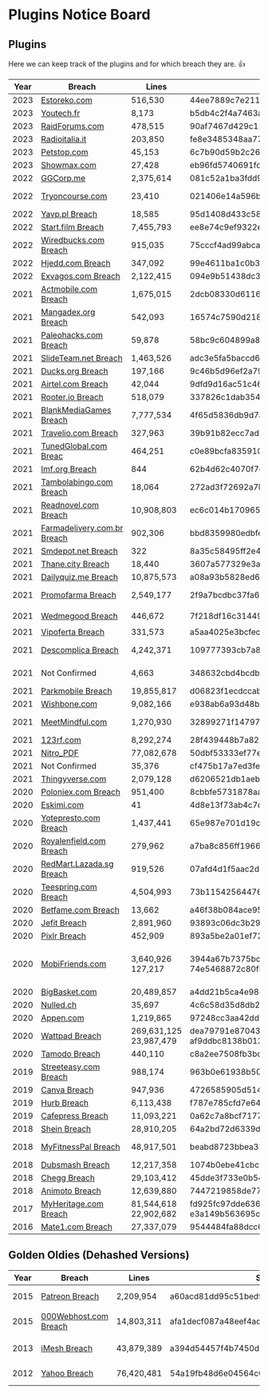 # Plugins Notice Board

## Plugins
Here we can keep track of the plugins and for which breach they are. :+1:

| Year | Breach | Lines | SHA-1 | Filename | Plugin | Kudos |
| ---- | ------ |------ | ----- | -------- | ------ | ----- |
| 2023 | [Estoreko.com][P_219] | 516,530 | 44ee7889c7e211affa74777c65ba763328cc2c42 | `revupas_users.sql` | [2023-estoreko_com.py] | [Me :)] |
| 2023 | [Youtech.fr][P_218] | 8,173 | b5db4c2f4a7463ac7fc88a621176ee376b21b7ba | `youtech.fr.sql` | [2023-youtech_fr.py] | [Me :)] |
| 2023 | [RaidForums.com][P_217] | 478,515 | 90af7467d429c11f3d7d34f934f77ed1fdde96da | `raidforums.com.sql` | [2023-raidforums_com.py] | [Me :)] |
| 2023 | [Radioitalia.it][P_216] | 203,850 | fe8e3485348aa77d832fa6b49ac98f5337b6dc7f | `radioitalia.txt`| [2023-radioitalia_it.py] | [Me :)] |
| 2023 | [Petstop.com][P_215] | 45,153 | 6c7b90d59b2c2610d5f9e617613408fd4be5bb4f | `PETSTOP_FULL.sql` | [2023-petstop_com.py] | [Me :)] |
| 2023 | [Showmax.com][P_213] | 27,428 | eb96fd5740691fc3fe5fd8b1c05f4896ea757f53 | `showmax_28k_parsed.txt` | [2023-showmax_com.py] | [Me :)] |
| 2022 | [GGCorp.me][P_212] | 2,375,614 | 081c52a1ba3fdd9e1f253747ef04fb13f7e693f5 | `ggcorp.me_august2022.sql` | [2022-ggcorp_me.py] | [Me :)] |
| 2022 | [Tryoncourse.com][P_211] | 23,410 | 021406e14a596bc765a5cc629270a4e45acad8a2 | `tryoncourse.csv` | [2022-tryoncourse_com.py] | [Me :)] |
| 2022 | [Yavp.pl Breach][P_210] | 18,585 | 95d1408d433c5839ade43227f0098cec7e1b9b87 | `yavp.pl_e_p.txt` | [2022-yavp_pl.py] | [Me :)] |
| 2022 | [Start.film Breach][P_207] | 7,455,793 | ee8e74c9ef9322ec67b7eaf14082804cf77fd7af | `data.csv` | [2022-start_film.py] | [Me :)] |
| 2022 | [Wiredbucks.com Breach][P_206] | 915,035 | 75cccf4ad99abca7dde88f3c330152b20b287cb8 | `wiredbucks.com_combo.txt` | [2022-wiredbucks_com.py] | [Me :)] | 
| 2022 | [Hjedd.com Breach][P_205] | 347,092 | 99e4611ba1c0b3786bf991a46c4d9e6c8feb1aef | `Email_pass.txt` | [2022-hjedd_com.py] | [Me :)] |
| 2022 | [Exvagos.com Breach][P_204] | 2,122,415 | 094e9b51438dc32a8f6567d190c3b60eeb524584 | `exvagos.com_users.sql` | [2022-exvagos_com.py] | [Me :)] |
| 2021 | [Actmobile.com Breach][P_220] | 1,675,015 | 2dcb08330d61166541af4229ba54cd815919d050 | `ActMobile.com.parsed.txt` | [2021-actmobile_com.py] | [Me :)] |
| 2021 | [Mangadex.org Breach][P_214] | 542,093 | 16574c7590d218214d518e4ac5d29107440f5b36 | `MangaDex.org.txt` | [2021-mangadex_org.py] | [Me :)] |
| 2021 | [Paleohacks.com Breach][P_209] | 59,878 | 58bc9c604899a8a218b60d4daf194d5e6db538d2 | `users.csv` | [2021-paleohacks_com.py] | [Me :)] |
| 2021 | [SlideTeam.net Breach][P_208] | 1,463,526 | adc3e5fa5baccd657be89979da97a4415c1cd33b | `slideteam.net_1.4m_magento_april2020.csv` | [2021-slideteam_net.py] | [Me :)] |
| 2021 | [Ducks.org Breach][P_203] | 197,166 | 9c46b5d96ef2a794f4e33231e028d330a6962dc9 | `ducks.org.txt` | [2021-ducks_org.py] | [Me :)] |
| 2021 | [Airtel.com Breach][P_201] | 42,044 | 9dfd9d16ac51c460e3ee2fd6630648d613e6c068 | `Airtel_Email_pass.txt` | [2021-airtel_com.py] | [Me :)] |
| 2021 | [Rooter.io Breach][P_199] | 518,079 | 337826c1dab3547cd1c528318ca7798ca5ab8aea | `rooter.sql` | [2021-rooter_io.py] | [Me :)] |
| 2021 | [BlankMediaGames Breach][P_198] | 7,777,534 | 4f65d5836db9d7aaad23f9252f70041f0f473a82 | `BlankMediaGames.sql` | [2021-blankmediagames_com.py] | [Me :)] |
| 2021 | [Travelio.com Breach][P_196] | 327,963 | 39b91b82ecc7ad02fe6d04db9eb76c6b3d7f7c0e | `TRAVELIO.csv` | [2021-travelio_com.py] | [Me :)] |
| 2021 | [TunedGlobal.com Breac][P_193] | 464,251 | c0e89bcfa835910c2b0a3ae748995473375d438f | `music_users.sql` | [2021-tunedglobal_com.py] | [Me :)] |
| 2021 | [Imf.org Breach][P_192] | 844 | 62b4d62c4070f7e3c9b31fb68958760d7cc41883 | `imf.org.csv` | [2021-imf_org.py] | [Me :)] |
| 2021 | [Tambolabingo.com Breach][P_191] | 18,064 | 272ad3f72692a7b06013a5827a675b35efae9481 | `tambola_email.txt` | [2021-tambolabingo.com.py] | [Me :)] |
| 2021 | [Readnovel.com Breach][P_190] | 10,908,803 | ec6c014b17096592994cbb82c502d5b8b9694f0f | `Readnovel.com_Dehash.txt` | [2021-readnovel_com.py] | [Me :)] |
| 2021 | [Farmadelivery.com.br Breach][P_189] | 902,306 | bbd8359980edbfe9adc31cf16c67f11bd87d7f95 | `FARMADELIVERY.COM.BR.txt` | [2021-farmadelivery_com.py] | [Me :)] |
| 2021 | [Smdepot.net Breach][P_185] | 322 | 8a35c58495ff2e4920fda189d1024d7d711aa2b3 | `Smdepot.net 2021.sql` | [2021-smdepot_net.py] | [Me :)] |
| 2021 | [Thane.city Breach][P_184] | 18,440 | 3607a577329e3a52a540ee2cc76db3faea589981 | `thane.city - 2021-07-04.txt` | [2021-thane_city.py] | [Me :)] |
| 2021 | [Dailyquiz.me Breach][P_182] | 10,875,573 | a08a93b5828ed61c09863e43e28d0f08a68ed221 | `dailyquiz.me2021.csv` | [2021-dailyquiz_me.py] | [Me :)] |
| 2021 | [Promofarma Breach][P_180] | 2,549,177 | 2f9a7bcdbc37fa6d94700ee22035d93c0cc24657 | `promofarma.com(2021).csv` | [2021-promofarma_com.py] | [Me :)] |
| 2021 | [Wedmegood Breach][P_178] | 446,672 | 7f218df16c31449354ffae70d2cf63e174bbfd45 | `wedmegood_symfony-PROD.backup_Jan_06_21_06-30.sql` | None | [Me :)] |
| 2021 | [Vipoferta Breach][P_177] | 331,573 | a5aa4025e3bcfece9c62a83a7e7b9905edc87ebc | `vip_users_front.csv` | [2021-vipoferta_bg.py] | [Me :)] |
| 2021 | [Descomplica Breach][P_176] | 4,242,371 | 109777393cb7a8a9158fee05b981844663e8420a | `users.sql` | [2021-descomplica_com_br.py] | [Me :)] |
| 2021 | Not Confirmed | 4,663 | 348632cbd4bcdbfabae387d0d8e3cf955f5396c1 | `community_users_202104192144.csv` | [2021-officegenie_co_uk.py] | [Me :)] |
| 2021 | [Parkmobile Breach][P_173] | 19,855,817 | d06823f1ecdccab5aae1ed79db3d2787a16d9f8b | `Parkmobile.us_2021-03-21.9M.csv` | [2021-parkmobile_us.py] | [Me :)] |
| 2021 | [Wishbone.com][P_157] | 9,082,166 | e938ab6a93d48ba64179adcb7871767b8bf0cde4 | `users.sql` | [2021-wishbone_com.py] | [Me :)] |
| 2021 | [MeetMindful.com][P_156] | 1,270,930 | 32899271f14797127fe8e57b13d78237f1b211fb | `mindful` | [2021-meetmindful_com.py] | [Me :)] |
| 2021 | [123rf.com][P_151] | 8,292,274 | 28f439448b7a8237e62847d4df48b95d42c1fec4 | `123rf.com_member.sql` | [2021-123rf_com.py] | [Me :)] |
| 2021 | [Nitro_PDF][P_152] | 77,082,678 | 50dbf53333ef77ef59cd170be4c33931e613b8d9 | `nitrocloud.tsv` | [2021-nitropdf_com.py] | [Me :)] |
| 2021 | Not Confirmed | 35,376 | cf475b17a7ed3fee45d17ccb57763c7a5c99ad9d | `35k_Wish.com_2021_Stranded.txt` | [2021-wish_com.py] | [@leonjza] |
| 2021 | [Thingyverse.com][P_183] | 2,079,128 | d6206521db1aebb8ccc628ee9c6f49142daf5ce4 | `thingiverse.com.sql` | [2020-thingiverse.com.py] | [Me :)] |
| 2020 | [Poloniex.com Breach][P_216] | 951,400 | 8cbbfe5731878aa7a5ee8902dca81ef9c42c77f8 | `Poloniex.com_950k.txt` | [2020-poloniex_com.py] | [Me :)] |
| 2020 | [Eskimi.com][P_202] | 41 | 4d8e13f73ab4c7df3716608f6db9d8f8849531a6 | `eskimi_dehash.txt` | [2020-eskimi_com.py] | [Me :)] |
| 2020 | [Yotepresto.com Breach][P_200] | 1,437,441 | 65e987e701d19ce2b85a8ea2203a0fbe7e18eb71 | `yotepresto_users.csv` | [2020-yotepresto_com.py] | [Me :)] |
| 2020 | [Royalenfield.com Breach][P_197] | 279,962 | a7ba8c856ff1966ca0fee9a835ff660c98806024 | `49.205.181.100.re-node-db.users(royalenfield.com).json` | [2020-royalenfield_com.py] | [Me :)] |
| 2020 | [RedMart.Lazada.sg Breach][P_195] | 919,526 | 07afd4d1f5aac2d142397f779ac26ee9bb2d9c12 | `Redmart.lazada.sg.txt` | [2020-redmart_lazada_sg.py] | [Me :)] |
| 2020 | [Teespring.com Breach][P_187] | 4,504,993 | 73b11542564476ba784756e42f8b0cc97cb7a282 | `teespring.csv` | [2020-teespring_com.py] | [Me :)] |
| 2020 | [Betfame.com Breach][P_186] | 13,662 | a46f38b084ace950b79ba3498f393071d1ce216b | `user.csv` | [2020-betfame_com.py] | [Me :)] |
| 2020 | [Jefit Breach][P_181] | 2,891,960 | 93893c06dc3b29871b058978438d78566e9fad43 | `Jefit(2020).csv` | [2020-jefit_com.py] | [Me :)] |
| 2020 | [Pixlr Breach][P_179] | 452,909 | 893a5be2a01ef7256f679e2ce2a6a4555295bd9d | `pixlr.json` | [2020-pixlr_com.py] | [Me :)] |
| 2020 | [MobiFriends.com][P_161] | 3,640,926<br>127,217 | 3944a67b7375bc15437db8d0c3812eedf7070673<br>74e5468872c80fbc02f7f87bdddd8e582761fc9e | `mobifriends-users.sql`<br>`MobiFriends.com_DataBase.txt` | [2020-mobifriends_com.py]<br>[2020-mobifriends_com1.py] | [Me :)] |
| 2020 | [BigBasket.com][P_160] | 20,489,857 | a4dd21b5ca4e98c82417262f82957005de2db637 | `bb.sql` | [2020-bigbasket_com.py] | [Me :)] |
| 2020 | [Nulled.ch][P_159] | 35,697 | 4c6c58d35d8db2ce974ee8b5264bc8ff6d53c846 | `nulledch.json` | [2020-nulled_ch.py] | [Me :)] |
| 2020 | [Appen.com][P_158] | 1,219,865 | 97248cc3aa42dd3a6bd6b80df88a6d26b630c294 | `Appen.txt` | [2021-appen_com.py] | [Me :)] |
| 2020 | [Wattpad Breach][P_155] | 269,631,125<br>23,987,479 | dea79791e87043a3f76e4d75f33855c7278b0197 <br>af9ddbc8138b013c80c882cb109991bd689c25d1 | `cleaned.csv`<br>`wattpad_24133700_lines.txt` | [2020-wattpad_com.py]<br>[2020-wattpad_com1.py] | [Me :)] |
| 2020 | [Tamodo Breach][P_154] | 440,110 | c8a2ee7508fb3bce0a3aab8a2244757b0540f0c7 | `103.205.96.158.affiliate_master_dev.users.txt` | [2020-tamodo_com.py] | [Me :)] |
| 2019 | [Streeteasy.com Breach][P_194] | 988,174 | 963b0e61938b50bea1a3abb1a6c3cabf2fff40b2 | `streeteasy.sql` | [2019-streeteasy_com.py] | [Me :)] |
| 2019 | [Canva Breach][P_188] | 947,936 | 4726585905d51407b211c1e202cebe9741fcb492 | `Canva.txt` | [2019-canva_com.py] | [Me :)] |
| 2019 | [Hurb Breach][P_174] | 6,113,438 | f787e785cfd7e64f2d170c0a4c66533e75c85df6 | `hotelurbano.sql` | [2019-hurb_com.py] | [Me :)] |
| 2019 | [Cafepress Breach][P_172] | 11,093,221 | 0a62c7a8bcf71773493632feae0926d3bff7c33d | `2019-Cafepress.com 11kk.txt` | [2019-cafepress_com.py] | [Me :)] |
| 2018 | [Shein Breach][P_171] | 28,910,205 | 64a2bd72d6339d947009082d634a2ff97514705d | `2018-Shein.com 30kk.txt` | [2018-shein_com.py] | [Me :)] |
| 2018 | [MyFitnessPal Breach][P_170] | 48,917,501 | beabd8723bbea33982b91e85eb35cceae3e7faee | `2018-myfitnesspal_emailpass_50M.txt` | [2018-myfitnesspal_com.py] | [Me :)] |
| 2018 | [Dubsmash Breach][P_169] | 12,217,358 | 1074b0ebe41cbc38046b2cd8bcdbfbadaff64192 | `2018-Dubsmash.com 12.3kk.txt` | [2018-dubsmash_com.py] | [Me :)] |
| 2018 | [Chegg Breach][P_168] | 29,103,412 | 45dde3f733e0b5430eac5b78d83b1fe07977d88d | `2018-Chegg.com 29kk.txt` | [2018-chegg_com.py] | [Me :)] |
| 2018 | [Animoto Breach][P_167] | 12,639,880 | 7447219858de776719cbe037e5636315d739062b | `2018-Animoto.com 13.3kk.txt` | [2018-animoto_com.py] | [Me :)] |
| 2017 | [MyHeritage.com Breach][P_166] | 81,544,618<br>22,902,682 | fd925fc97dde636c2097ca23e4e59a567e4f006d<br>e3a149b563695ce0bcbf31e02266156bb04b1f97 | `2017-Myheritage.com 81kk.txt`<br>`2017-MyHeritage.com 23kk.txt` | [2017-myheritage_com.py] | [Me :)] |
| 2016 | [Mate1.com Breach][P_165] | 27,337,079 | 9544484fa88dcc6652e5503c0e5296ac7191e39c | `2016-Mate1.com 27.5kk.txt` | [2016-mate1_com.py] | [Me :)] |


## Golden Oldies (Dehashed Versions)
| Year | Breach | Lines | SHA-1 | Filename | Plugin | Kudos |
| ---- | ------ |------ | ----- | -------- | ------ | ----- |
| 2015 | [Patreon Breach][P_150] | 2,209,954 | a60acd81dd95c51bedfc056e4caeda86b70ed0d0 | `patreon.sql` | [2015-patreon_com.py] | [@leonjza] |
| 2015 | [000Webhost.com Breach][P_164] | 14,803,311 | afa1decf087a48eef4adf8f554baf1cbcbbb580c | `2015-000webhost.com 14.8kk.txt` | [2015-000webhost_com.py] | [Me :)] |
| 2013 | [iMesh Breach][P_163] | 43,879,389 | a394d54457f4b7450d3afb348794e6d10f6bcbb5 | `2013-iMesh.com 44kk [+8kk new records].txt` | [2013-imesh_com.py] | [Me :)] |
| 2012 | [Yahoo Breach][P_162] | 76,420,481 | 54a19fb48d6e04564c60788b951041d0ee9c8e7d | `2012-Yahoo.com 77kk.txt` | [2012-yahoo_com.py] | [Me :)] |



[Not Confirmed]: <None://>
[P_150]: <https://haveibeenpwned.com/PwnedWebsites#Patreon>
[P_151]: <https://haveibeenpwned.com/PwnedWebsites#123RF>
[P_152]: <https://haveibeenpwned.com/PwnedWebsites#Nitro>
[P_153]: <None://>
[P_154]: <https://haveibeenpwned.com/PwnedWebsites#Tamodo>
[P_155]: <https://haveibeenpwned.com/PwnedWebsites#Wattpad>
[P_156]: <https://haveibeenpwned.com/PwnedWebsites#MeetMindful>
[P_157]: <https://haveibeenpwned.com/PwnedWebsites#Wishbone2020>
[P_158]: <https://haveibeenpwned.com/PwnedWebsites#Appen>
[P_159]: <https://haveibeenpwned.com/PwnedWebsites#NulledCH>
[P_160]: <https://haveibeenpwned.com/PwnedWebsites#bigbasket>
[P_161]: <https://www.zdnet.com/article/dating-app-mobifriends-silent-on-security-breach-impacting-3-6-million-users/>
[P_162]: <https://en.wikipedia.org/wiki/Yahoo!_data_breaches>
[P_163]: <https://haveibeenpwned.com/PwnedWebsites#iMesh>
[P_164]: <https://haveibeenpwned.com/PwnedWebsites#000webhost>
[P_165]: <https://haveibeenpwned.com/PwnedWebsites#Mate1>
[P_166]: <https://haveibeenpwned.com/PwnedWebsites#MyHeritage>
[P_167]: <https://haveibeenpwned.com/PwnedWebsites#Animoto>
[P_168]: <https://haveibeenpwned.com/PwnedWebsites#Chegg>
[P_169]: <https://haveibeenpwned.com/PwnedWebsites#Dubsmash>
[P_170]: <https://haveibeenpwned.com/PwnedWebsites#MyFitnessPal>
[P_171]: <https://haveibeenpwned.com/PwnedWebsites#SHEIN>
[P_172]: <https://haveibeenpwned.com/PwnedWebsites#CafePress>
[P_173]: <https://haveibeenpwned.com/PwnedWebsites#ParkMobile>
[P_174]: <https://haveibeenpwned.com/PwnedWebsites#Hurb>
[P_175]: <None://>
[P_176]: <https://haveibeenpwned.com/PwnedWebsites#Descomplica>
[P_177]: <None://>
[P_178]: <https://haveibeenpwned.com/PwnedWebsites#WedMeGood>
[P_179]: <https://haveibeenpwned.com/PwnedWebsites#Pixlr>
[P_180]: <https://haveibeenpwned.com/PwnedWebsites#Promofarma>
[P_181]: <https://haveibeenpwned.com/PwnedWebsites#Jefit>
[P_182]: <https://haveibeenpwned.com/PwnedWebsites#DailyQuiz>
[P_183]: <None://>
[P_184]: <https://rfmirror.com/Thread-Reupload-Free-Release-Thane-city-2021-07-04>
[P_185]: <https://rfmirror.com/Thread-SQL-Free-Release-Smdepot-net-2021-07>
[P_186]: <https://rfmirror.com/Thread-Betfame-com-Database-Leak-15k-Userbase>
[P_187]: <https://haveibeenpwned.com/PwnedWebsites#Teespring>
[P_188]: <https://haveibeenpwned.com/PwnedWebsites#Canva>
[P_189]: <None://>
[P_190]: <https://hacknotice.com/2021/06/01/readnovel-com/>
[P_191]: <None://>
[P_192]: <None://>
[P_193]: <None://>
[P_194]: <https://haveibeenpwned.com/PwnedWebsites#StreetEasy>
[P_195]: <https://haveibeenpwned.com/PwnedWebsites#Lazada>
[P_196]: <https://www.riskbasedsecurity.com/2021/12/14/dark-web-roundup-november-2021/>
[P_197]: <https://haveibeenpwned.com/PwnedWebsites#RoyalEnfield>
[P_198]: <https://haveibeenpwned.com/PwnedWebsites#BlankMediaGames>
[P_199]: <https://www.riskbasedsecurity.com/2021/01/25/shinyhunters-wave-3-one-hacker-exposes-over-125-million-credentials/>
[P_200]: <https://haveibeenpwned.com/PwnedWebsites#YoteprestoCom>
[P_201]: <https://www.thetechoutlook.com/news/technology/security/a-recently-leaked-data-from-2021-airtels-data-breach-shows-18k-people-having-same-password/>
[P_202]: <https://haveibeenpwned.com/PwnedWebsites#Eskimi>
[P_203]: <https://haveibeenpwned.com/PwnedWebsites#DucksUnlimited>
[P_204]: <https://breached.to/Thread-ExVagos-Database-Leaked-Download>
[P_205]: <https://breached.to/Thread-hjedd-Database-Leaked-Download>
[P_206]: <https://haveibeenpwned.com/PwnedWebsites#Start>
[P_207]: <None://>
[P_208]: <https://haveibeenpwned.com/PwnedWebsites#SlideTeam>
[P_209]: <https://www.zdnet.com/article/paleohacks-data-leak-exposes-customer-records-password-reset-tokens/>
[P_210]: <None://>
[P_211]: <https://news.kaduu.ch/2022/10/20/popular-north-american-crm-solution-has-been-hacked/>
[P_212]: <https://haveibeenpwned.com/PwnedWebsites#GGCorp>
[P_213]: <https://mybroadband.co.za/news/security/494655-showmax-passwords-for-over-27000-accounts-leaked-online.html>
[P_214]: <https://haveibeenpwned.com/PwnedWebsites#MangaDex>
[P_215]: <None://>
[P_216]: <None://>
[P_217]: <https://haveibeenpwned.com/PwnedWebsites#RaidForums>
[P_218]: <None://>
[P_219]: <None://>
[P_220]: <https://haveibeenpwned.com/PwnedWebsites#ActMobile>

[Me :)]: <https://github.com/StingraySA>
[@leonjza]: <https://github.com/leonjza>

[2015-patreon_com.py]: <../parsers/2015-patreon_com.py>
[2021-123rf_com.py]: <../parsers/2021-123rf_com.py>
[2021-nitropdf_com.py]: <../parsers/2021-nitropdf_com.py>
[2021-wish_com.py]: <../parsers/2021-wish_com.py>
[2020-tamodo_com.py]: <../parsers/2020-tamodo_com.py>
[2020-wattpad_com.py]: <../parsers/2020-wattpad_com.py>
[2020-wattpad_com1.py]: <../parsers/2020-wattpad_com1.py>
[2021-meetmindful_com.py]: <../parsers/2021-meetmindful_com.py>
[2021-wishbone_com.py]: <../parsers/2021-wishbone_com.py>
[2021-appen_com.py]: <../parsers/2021-appen_com.py>
[2020-nulled_ch.py]: <../parsers/2020-nulled_ch.py>
[2020-bigbasket_com.py]: <../parsers/2020-bigbasket_com.py>
[2020-mobifriends_com.py]: <../parsers/2020-mobifriends_com.py>
[2020-mobifriends_com1.py]: <../parsers/2020-mobifriends_com1.py>
[2012-yahoo_com.py]: <../parsers/2012-yahoo_com.py>
[2013-imesh_com.py]: <../parsers/2013-imesh_com.py>
[2015-000webhost_com.py]: <../parsers/2015-000webhost_com.py>
[2016-mate1_com.py]: <../parsers/2016-mate1_com.py>
[2017-myheritage_com.py]: <../parsers/2017-myheritage_com.py>
[2018-animoto_com.py]: <../parsers/2018-animoto_com.py>
[2018-chegg_com.py]: <../parsers/2018-chegg_com.py>
[2018-dubsmash_com.py]: <../parsers/2018-dubsmash_com.py>
[2018-myfitnesspal_com.py]: <../parsers/2018-myfitnesspal_com.py>
[2018-shein_com.py]: <../parsers/2018-shein_com.py>
[2019-cafepress_com.py]: <../parsers/2019-cafepress_com.py>
[2021-parkmobile_us.py]: <../parsers/2021-parkmobile_us.py>
[2019-hurb_com.py]: <../parsers/2019-hurb_com.py>
[2021-officegenie_co_uk.py]: <../parsers/2021-officegenie_co_uk.py>
[2021-descomplica_com_br.py]: <../parsers/2021-descomplica_com_br.py>
[2021-vipoferta_bg.py]: <../parsers/2021-vipoferta_bg.py>
[2020-pixlr_com.py]: <../parsers/2020-pixlr_com.py>
[2021-promofarma_com.py]: <../parsers/2021-promofarma_com.py>
[2020-jefit_com.py]: <../parsers/2020-jefit_com.py>
[2021-dailyquiz_me.py]: <../parsers/2021-dailyquiz_me.py>
[2020-thingiverse.com.py]: <../parsers/2020-thingiverse.com.py>
[2021-thane_city.py]: <../parsers/2021-thane_city.py>
[2021-smdepot_net.py]: <../parsers/2021-smdepot_net.py>
[2020-betfame_com.py]: <../parsers/2020-betfame_com.py>
[2020-teespring_com.py]: <../parsers/2020-teespring_com.py>
[2019-canva_com.py]: <../parsers/2019-canva_com.py>
[2021-farmadelivery_com.py]: <../parsers/2021-farmadelivery_com.py>
[2021-readnovel_com.py]: <../parsers/2021-readnovel_com.py>
[2021-tunedglobal_com.py]: <../parsers/2021-tunedglobal_com.py>
[2019-streeteasy_com.py]: <../parsers/2019-streeteasy_com.py>
[2020-redmart_lazada_sg.py]: <../parsers/2020-redmart_lazada_sg.py>
[2021-travelio_com.py]: <../parsers/2021-travelio_com.py>
[2020-royalenfield_com.py]: <../parsers/2020-royalenfield_com.py>
[2021-blankmediagames_com.py]: <../parsers/2021-blankmediagames_com.py>
[2021-rooter_io.py]: <../parsers/2021-rooter_io.py>
[2020-yotepresto_com.py]: <../parsers/2020-yotepresto_com.py>
[2021-airtel_com.py]: <../parsers/2021-airtel_com.py>
[2020-eskimi_com.py]: <../parsers/2020-eskimi_com.py>
[2021-ducks_org.py]: <../parsers/2021-ducks_org.py>
[2022-exvagos_com.py]: <../parsers/2022-exvagos_com.py>
[2022-hjedd_com.py]: <../parsers/2022-hjedd_com.py>
[2022-wiredbucks_com.py]: <../parsers/2022-wiredbucks_com.py>
[2022-start_film.py]: <../parsers/2022-start_film.py>
[2021-slideteam_net.py]: <../parsers/2021-slideteam_net.py>
[2021-paleohacks_com.py]: <../parsers/2021-paleohacks_com.py>
[2022-yavp_pl.py]: <../parsers/2022-yavp_pl.py>
[2022-ggcorp_me.py]: <../parsers/2022-ggcorp_me.py>
[2022-tryoncourse_com.py]: <../parsers/2022-tryoncourse_com.py>
[2021-tambolabingo.com.py]: <../parsers/2021-tambolabingo.com.py>
[2021-imf_org.py]: <../parsers/2021-imf_org.py>
[2023-showmax_com.py]: <../parsers/2023-showmax_com.py>
[2021-mangadex_org.py]: <../parsers/2021-mangadex_org.py>
[2023-petstop_com.py]: <../parsers/2023-petstop_com.py>
[2020-poloniex_com.py]: <../parsers/2020-poloniex_com.py>
[2023-radioitalia_it.py]: <../parsers/2023-radioitalia_it.py>
[2023-raidforums_com.py]: <../parsers/2023-raidforums_com.py>
[2023-youtech_fr.py]: <../parsers/2023-youtech_fr.py>
[2023-estoreko_com.py]: <../parsers/2023-estoreko_com.py>